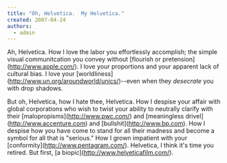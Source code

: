 ```yaml
---
title: "Oh, Helvetica.  My Helvetica."
created: 2007-04-24
authors: 
  - admin
---
```


Ah, Helvetica. How I love the labor you effortlessly accomplish; the simple visual communitcation you convey without \[flourish or pretension\](http://www.apple.com/). I love your proportions and your apparent lack of cultural bias. I love your \[worldliness\](http://www.un.org/aroundworld/unics/)--even when they _desecrate_ you with drop shadows.

But oh, Helvetica, how I hate thee, Helvetica. How I despise your affair with global corporations who wish to twist your ability to neutrally clarify with their \[malopropisms\](http://www.pwc.com/) and \[meaningless drivel\](http://www.accenture.com) and \[bullshit\](http://www.bp.com). How I despise how you have come to stand for all their madness and become a symbol for all that is "serious." How I grown impatient with your \[conformity\](http://www.pentagram.com/). Helvetica, I think it's time you retired. But first, \[a biopic\](http://www.helveticafilm.com/).

